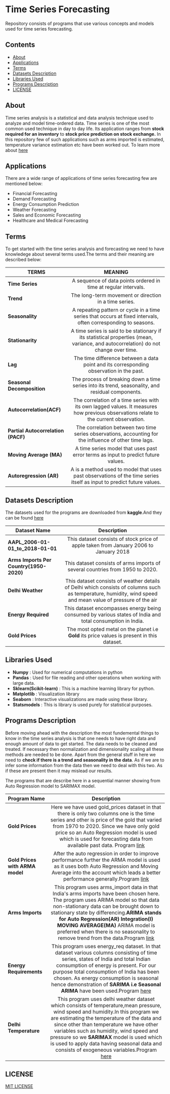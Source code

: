 # Time Series Forecasting

Repository consists of programs that use various concepts and models used for time series forecasting.

## Contents
+ [About](#intro) 
+ [Applications](#applications) 
+ [Terms](#terms) 
+ [Datasets Description](#data)
+ [Libraries Used](#library)
+ [Programs Description](#program)
+ [LICENSE](LICENSE)


<a id="intro"></a><h2>About</h2>

Time series analysis is a statistical and data analysis technique used to analyze and model time-ordered data. Time series is one of the most common used technique in day to day life. Its application ranges from **stock required for an inventory** to **stock price prediction on stock exchange.** In this repository few of such applications such as arms imported is estimated, temperature variance estimation etc have been worked out. To learn more about [here](#data)

<a id="applications"></a><h2>Applications</h2>
There are a wide range of applications of time series forecasting few are mentioned below:

+ Financial Forecasting
+ Demand Forecasting
+ Energy Consumption Prediction
+ Weather Forecasting
+ Sales and Economic Forecasting
+ Healthcare and Medical Forecasting

<a id="terms"></a><h2>Terms</h2>
To get started with the time series analysis and forecasting we need to have knowledege about several terms used.The terms and their meaning are described below:

| TERMS        | MEANING       
| ------------- |:-------------:|
| **Time Series** | A sequence of data points ordered in time at regular intervals.|
| **Trend** | The long-term movement or direction in a time series.
| **Seasonality** | A repeating pattern or cycle in a time series that occurs at fixed intervals, often corresponding to seasons.|
| **Stationarity** | A time series is said to be stationary if its statistical properties (mean, variance, and autocorrelation) do not change over time.|
| **Lag** |  The time difference between a data point and its corresponding observation in the past. |
| **Seasonal Decomposition** | The process of breaking down a time series into its trend, seasonality, and residual components.|
| **Autocorrelation(ACF)** | The correlation of a time series with its own lagged values. It measures how previous observations relate to the current observation. |
| **Partial Autocorrelation (PACF)** | The correlation between two time series observations, accounting for the influence of other time lags.|
| **Moving Average (MA)** | A time series model that uses past error terms as input to predict future values. |
| **Autoregression (AR)** | A is a method used to model that uses past observations of the time series itself as input to predict future values.|



<a id="data"></a><h2>Datasets Description</h2>
The datasets used for the programs are downloaded from **kaggle**.And they can be found [here](https://github.com/Sandy0002/Time-Series-Analysis/tree/main/Datasets)


Dataset Name      | Description
| ------------- |:-------------:|
**AAPL_2006-01-01_to_2018-01-01** | This dataset consists of stock price of apple taken from January 2006 to January 2018
**Arms Imports Per Country(1950-2020)** | This dataset consists of arms imports of several countries from 1950 to 2020.
**Delhi Weather** | This dataset consists of weather details of Delhi which consists of columns such as temperature, humidity, wind speed and mean value of pressure of the air
**Energy Required** | This dataset encompasses energy being consumed by various states of India and total consumption in India.
**Gold Prices** | The most opted metal on the planet i.e **Gold** its price values is present in this dataset.

<a id="library"></a><h2>Libraries Used</h2>
+ **Numpy** : Used for numerical computations in python
+ **Pandas** : Used for file reading and other operations when working with large data.
+ **Sklearn(Scikit-learn)** : This is a machine learning library for python.
+ **Matplotlib** : Visualization library
+ **Seaborn** : Interactive visualizations are made using these library.
+ **Statsmodels** : This is library is used purely for statistical purposes.

<a id="program"></a><h2>Programs Description</h2>

Before moving ahead with the description the most fundemental things to know in the time series analysis is that one needs to have right data and enough amount of data to get started. The data needs to be cleaned and treated. If necessary then normalization and dimensionality scaling all these methods are needed to be done. Apart from the general stuff in here we need to **check if there is a trend and seasonality in the data**. As if we are to infer some information from the data then we need to deal with this two. As if these are present then it may mislead our results.

The programs that are describe here in a sequential manner showing from Auto Regression model to SARIMAX model.

Program Name      | Description
| ------------- |:-------------:|
**Gold Prices** | Here we have used gold_prices dataset in that there is only two columns one is the time series and other is price of the gold that varied from 1970 to 2020. Since we have only gold price so an Auto Regression model is used which is used for forecasting data from available past data. Program [link](https://github.com/Sandy0002/Time-Series-Analysis/blob/main/gold_price.py)
**Gold Prices with ARMA model**| After the auto regression in order to improve performance further the ARMA model is used as it uses both Auto Regression and Moving Average into the account which leads a better performance generally.Program [link](https://github.com/Sandy0002/Time-Series-Analysis/blob/main/gold_price_arma.py)
**Arms Imports** | This program uses arms_import data in that India's arms imports have been chosen here. The program uses ARIMA model so that data non-stationary data can be brought down to stationary state by differencing.**ARIMA stands for Auto Regression(AR)  Integration(I)  MOVING AVERAGE(MA)** ARIMA model is preferred when there is no seasonality to remove trend from the data.Program [link](https://github.com/Sandy0002/Time-Series-Analysis/blob/main/arms_imports.py)
**Energy Requirements** | This program uses energy_req dataset. In that dataset various columns consisting of time series, states of India and total Indian consumption of energy is present. For our purpose total consumption of India has been chosen. As energy consumption is seasonal hence demonstration of **SARIMA i.e Seasonal ARIMA** have been used.Program [here](https://github.com/Sandy0002/Time-Series-Analysis/blob/main/energy_requirements.py)
**Delhi Temperature** | This program uses delhi weather dataset which consists of temperature,mean pressure, wind speed and humidity.In this program we are estimating the temperature of the data and since other than temperature we have other variables such as humidity, wind speed and pressure so we **SARIMAX** model is used which is used to apply data having seasonal data and consists of exogeneous variables.Program [here](https://github.com/Sandy0002/Time-Series-Analysis/blob/main/delhi_temperature.py)


## LICENSE
[MIT LICENSE](LICENSE)
